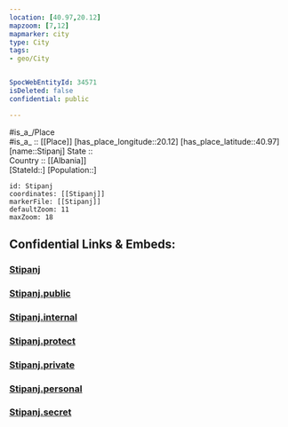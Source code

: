 ```yaml
---
location: [40.97,20.12] 
mapzoom: [7,12] 
mapmarker: city 
type: City
tags:
- geo/City


SpocWebEntityId: 34571
isDeleted: false
confidential: public

---
```

#is_a_/Place  
#is_a_ :: [[Place]] 
[has_place_longitude::20.12] 
[has_place_latitude::40.97] 
[name::Stipanj] 
State ::  
Country :: [[Albania]]  
[StateId::] 
[Population::] 



```leaflet
id: Stipanj
coordinates: [[Stipanj]] 
markerFile: [[Stipanj]] 
defaultZoom: 11 
maxZoom: 18
```


## Confidential Links & Embeds: 

### [Stipanj](/_Standards/Earth/Continent/Europe/Europe~South/Albania/Counties~Albania/Elbasan/City/Stipanj.md) 

### [Stipanj.public](/_public/Earth/Continent/Europe/Europe~South/Albania/Counties~Albania/Elbasan/City/Stipanj.public.md) 

### [Stipanj.internal](/_internal/Earth/Continent/Europe/Europe~South/Albania/Counties~Albania/Elbasan/City/Stipanj.internal.md) 

### [Stipanj.protect](/_protect/Earth/Continent/Europe/Europe~South/Albania/Counties~Albania/Elbasan/City/Stipanj.protect.md) 

### [Stipanj.private](/_private/Earth/Continent/Europe/Europe~South/Albania/Counties~Albania/Elbasan/City/Stipanj.private.md) 

### [Stipanj.personal](/_personal/Earth/Continent/Europe/Europe~South/Albania/Counties~Albania/Elbasan/City/Stipanj.personal.md) 

### [Stipanj.secret](/_secret/Earth/Continent/Europe/Europe~South/Albania/Counties~Albania/Elbasan/City/Stipanj.secret.md)

